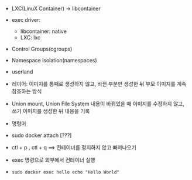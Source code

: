 
- LXC(LinuX Container) -> libcontainer
 - exec driver:
   - libcontainer: native
   - LXC: lxc
- Control Groups(cgroups)
- Namespace isolation(namespaces)
- userland
- 레이어: 이미지를 통째로 생성하지 않고, 바뀐 부분만 생성한 뒤 부모 이미지를 계속 참조하는 방식
- Union mount, Union File System
 내용이 바뀌었을 때 이미지를 수정하지 않고, 쓰기 이미지를 생성한 뒤 내용을 기록

- 명령어
 - sudo docker attach [???]
 - ctl + p , ctl + q ==> 컨테이너를 정지하지 않고 빠져나오기
 - exec 명령으로 외부에서 컨테이너 실행
  - `sudo docker exec hello echo "Hello World"`
 
